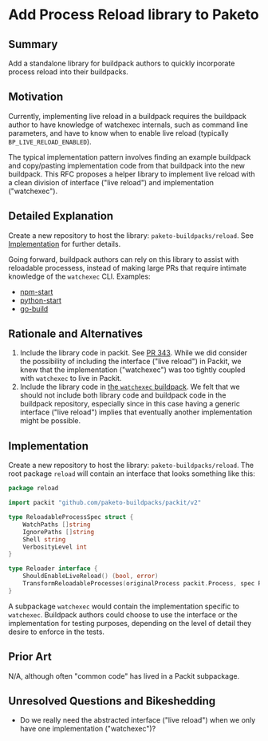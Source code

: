 # Add Process Reload library to Paketo

## Summary

Add a standalone library for buildpack authors to quickly incorporate process reload into their buildpacks.

## Motivation

Currently, implementing live reload in a buildpack requires the buildpack author to have knowledge of watchexec internals,
such as command line parameters, and have to know when to enable live reload (typically `BP_LIVE_RELOAD_ENABLED`).

The typical implementation pattern involves finding an example buildpack and copy/pasting implementation code from that buildpack
into the new buildpack. This RFC proposes a helper library to implement live reload with a clean division of interface
("live reload") and implementation ("watchexec").

## Detailed Explanation

Create a new repository to host the library: `paketo-buildpacks/reload`. See [Implementation](#implementation) for further details.

Going forward, buildpack authors can rely on this library to assist with reloadable processess, instead of making large 
PRs that require intimate knowledge of the `watchexec` CLI. Examples:

- [npm-start](https://github.com/paketo-buildpacks/npm-start/pull/160)
- [python-start](https://github.com/paketo-buildpacks/python-start/pull/79)
- [go-build](https://github.com/paketo-buildpacks/go-build/pull/237)

## Rationale and Alternatives

1. Include the library code in packit. See [PR 343](https://github.com/paketo-buildpacks/packit/pull/343). 
While we did consider the possibility of including the interface ("live reload") in Packit, we knew that the implementation
("watchexec") was too tightly coupled with `watchexec` to live in Packit.
2. Include the library code in [the `watchexec` buildpack](https://github.com/paketo-buildpacks/watchexec).
We felt that we should not include both library code and buildpack code in the buildpack repository, especially since
in this case having a generic interface ("live reload") implies that eventually another implementation might be possible.

## Implementation

Create a new repository to host the library: `paketo-buildpacks/reload`. The root package `reload` will contain an interface
that looks something like this:

```go
package reload

import packit "github.com/paketo-buildpacks/packit/v2"

type ReloadableProcessSpec struct {
	WatchPaths []string
	IgnorePaths []string
	Shell string
	VerbosityLevel int
}

type Reloader interface {
	ShouldEnableLiveReload() (bool, error)
	TransformReloadableProcesses(originalProcess packit.Process, spec ReloadableProcessSpec) (nonReloadable packit.Process, reloadable packit.Process)
}
```

A subpackage `watchexec` would contain the implementation specific to `watchexec`.
Buildpack authors could choose to use the interface or the implementation for testing purposes, depending on the level
of detail they desire to enforce in the tests.

## Prior Art

N/A, although often "common code" has lived in a Packit subpackage. 

## Unresolved Questions and Bikeshedding

- Do we really need the abstracted interface ("live reload") when we only have one implementation ("watchexec")?